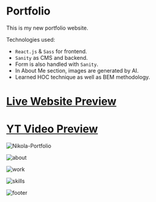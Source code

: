 # Portfolio
This is my new portfolio website. 

Technologies used:

- `React.js` & `Sass` for frontend.
- `Sanity` as CMS and backend.
- Form is also handled with `Sanity`.
- In About Me section, images are generated by AI.
- Learned HOC technique as well as BEM methodology.

# [Live Website Preview](https://nikola93portfolio.netlify.app)

# [YT Video Preview](https://www.youtube.com/watch?v=UjPF60jnIN4&t=5s)

![Nikola-Portfolio](https://user-images.githubusercontent.com/95870159/219866707-26e34a83-4be7-4ee7-af12-9023b7983971.png)

![about](https://user-images.githubusercontent.com/95870159/219866713-fe307672-86c1-4ca5-99ef-920262353df5.png)

![work](https://user-images.githubusercontent.com/95870159/219897239-1a821a05-7ee5-4949-957d-405764405605.png)

![skills](https://user-images.githubusercontent.com/95870159/219866720-9edc6a00-a1b3-4afe-9ffb-4de0b745b7f1.png)

![footer](https://user-images.githubusercontent.com/95870159/219866722-ee966c14-2dca-4ec2-822f-a595cb493fad.png)
